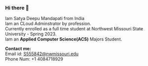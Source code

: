 ### Hi there 👋
Iam Satya Deepu Mandapati from India  
Iam an CLoud Adminstrator by profession.  
Currently enrolled as a full time student at Northwest Missouri State University - Spring 2023.  
Iam an **Applied Computer Science(ACS)** Majors Student.  

**Contact me:**  
Email id: <S555842@nwmissouri.edu>  
Phone Num: +1 4084718929




<!--
**s555842/s555842** is a ✨ _special_ ✨ repository because its `README.md` (this file) appears on your GitHub profile.

Here are some ideas to get you started:

- 🔭 I’m currently working on ...
- 🌱 I’m currently learning ...
- 👯 I’m looking to collaborate on ...
- 🤔 I’m looking for help with ...
- 💬 Ask me about ...
- 📫 How to reach me: ...
- 😄 Pronouns: ...
- ⚡ Fun fact: ...
-->
